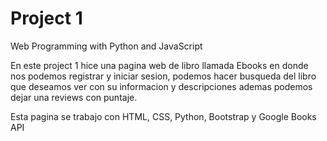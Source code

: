 # Project 1

Web Programming with Python and JavaScript

En este project 1 hice una pagina web de libro llamada Ebooks en donde nos podemos registrar y iniciar sesion, podemos hacer busqueda del libro que deseamos ver con su informacion y descripciones ademas podemos dejar una reviews con puntaje.

Esta pagina se trabajo con HTML, CSS, Python, Bootstrap y Google Books API
